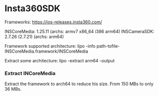 # Insta360SDK


Frameworks: 
https://ios-releases.insta360.com/

INSCoreMedia: 1.25.11 (archs: armv7 x86_64 i386 arm64)
INSCameraSDK: 2.7.26 (2.7.21)  (archs: arm64)

Framework supported architecture:
lipo -info path-tofile-INSCoreMedia.framework/INSCoreMedia

Extract some architecture:
lipo <path> -extract arm64 -output  <output>

### Extract INCoreMedia

Extract the framework to arch64 to reduce his size. From 150 MBs to only 36 MBs.
